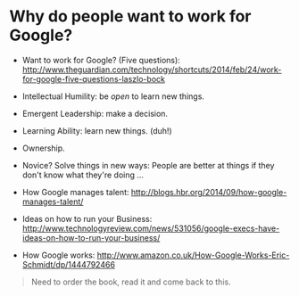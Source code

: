# Why do people want to work for Google?

- Want to work for Google? (Five questions):
http://www.theguardian.com/technology/shortcuts/2014/feb/24/work-for-google-five-questions-laszlo-bock

- Intellectual Humility: be *open* to learn new things.
- Emergent Leadership: make a decision.
- Learning Ability: learn new things. (duh!)
- Ownership.
- Novice? Solve things in new ways: People are better at
things if they don't know what they're doing ...

- How Google manages talent:
http://blogs.hbr.org/2014/09/how-google-manages-talent/

- Ideas on how to run your Business:
http://www.technologyreview.com/news/531056/google-execs-have-ideas-on-how-to-run-your-business/

- How Google works:
http://www.amazon.co.uk/How-Google-Works-Eric-Schmidt/dp/1444792466

> Need to order the book, read it and come back to this.
